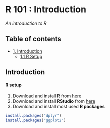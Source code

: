 # R 101 : Introduction
*An introduction to R*

## Table of contents

- [1. Introduction](#introduction)
    - [1.1 R Setup](#r-setup)

## Introduction

#### R setup

1. Download and install **R** from [here](https://cloud.r-project.org)
2. Download and install **RStudio** from [here](https://www.rstudio.com/products/rstudio/#Desktop)
3. Download and install most used **R packages**
  ``` r
  install.packages("dplyr")
  install.packages("ggplot2")
  ```
